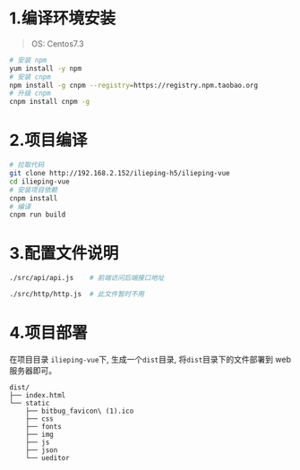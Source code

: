 
# 1.编译环境安装
> OS: Centos7.3

```bash
# 安装 npm
yum install -y npm
# 安装 cnpm
npm install -g cnpm --registry=https://registry.npm.taobao.org
# 升级 cnpm
cnpm install cnpm -g

```
# 2.项目编译

```bash
# 拉取代码
git clone http://192.168.2.152/ilieping-h5/ilieping-vue
cd ilieping-vue
# 安装项目依赖
cnpm install 
# 编译
cnpm run build 
```

# 3.配置文件说明
```bash
./src/api/api.js    # 前端访问后端接口地址

./src/http/http.js  # 此文件暂时不用 
```

# 4.项目部署

在项目目录 `ilieping-vue`下, 生成一个`dist`目录, 将`dist`目录下的文件部署到 web 服务器即可。

    dist/
    ├── index.html
    └── static
        ├── bitbug_favicon\ (1).ico
        ├── css
        ├── fonts
        ├── img
        ├── js
        ├── json
        └── ueditor
